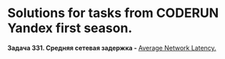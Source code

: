 # Solutions for tasks from CODERUN Yandex first season.
<div></div>
<div><b>Задача 331. Средняя сетевая задержка - </b> <a href="https://coderun.yandex.ru/seasons/first_2023/tracks/backend/problem/Average%20network%20latency" target="_blank">Average Network Latency.</a></div>

